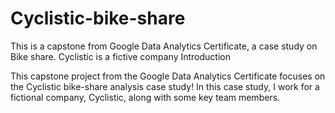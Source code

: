 # Cyclistic-bike-share
This is a capstone from Google Data Analytics Certificate, a case study on Bike share. Cyclistic is a fictive company
Introduction

This capstone project from the Google Data Analytics Certificate focuses on the Cyclistic bike-share analysis case study! In this case study, I work for a fictional company, Cyclistic, along with some key team members. 
